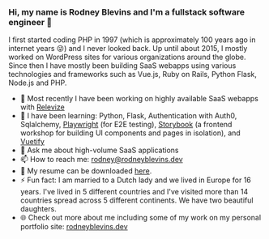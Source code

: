 ### Hi, my name is Rodney Blevins and I'm a fullstack software engineer 👋

I first started coding PHP in 1997 (which is approximately 100 years ago in internet years :stuck_out_tongue_winking_eye:) and I never looked back. Up until about 2015, I mostly worked on WordPress sites for various organizations around the globe. Since then I have mostly been building SaaS webapps using various technologies and frameworks such as Vue.js, Ruby on Rails, Python Flask, Node.js and PHP.

- 🔭 Most recently I have been working on highly available SaaS webapps with [Relevize](https://relevize.com)
- 🌱 I have been learning: Python, Flask, Authentication with Auth0, Sqlalchemy, [Playwright](https://playwright.dev/) (for E2E testing), [Storybook](https://storybook.js.org) (a frontend workshop for building UI components and pages in isolation), and [Vuetify](https://vuetifyjs.com/en)
- 💬 Ask me about high-volume SaaS applications
- 📫 How to reach me: rodney@rodneyblevins.dev
- 🔗 My resume can be downloaded [here](https://github.com/reblevins/reblevins/blob/main/Resume-Rodney-Blevins-2025-v3.pdf).
- ⚡ Fun fact: I am married to a Dutch lady and we lived in Europe for 16 years. I've lived in 5 different countries and I've visited more than 14 countries spread across 5 different continents. We have two beautiful daughters.
- :globe_with_meridians: Check out more about me including some of my work on my personal portfolio site: [rodneyblevins.dev](https://rodneyblevins.dev/)
